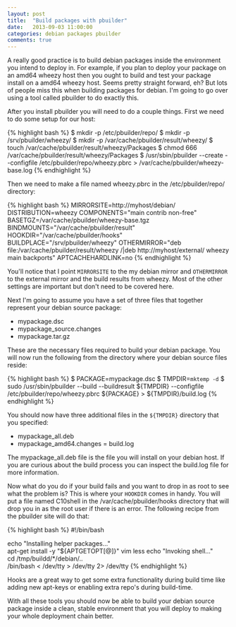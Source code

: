 ```yaml
---
layout: post
title:  "Build packages with pbuilder"
date:   2013-09-03 11:00:00
categories: debian packages pbuilder
comments: true
---
```


A really good practice is to build debian packages inside the environment you
intend to deploy in.  For example, if you plan to deploy your package on an
amd64 wheezy host then you ought to build and test your package install on a
amd64 wheezy host.  Seems pretty straight forward, eh?  But lots of people miss
this when building packages for debian.  I'm going to go over using a tool
called pbuilder to do exactly this.

After you install pbuilder you will need to do a couple things.
First we need to do some setup for our host:

{% highlight bash %}
$ mkdir -p /etc/pbuilder/repo/
$ mkdir -p /srv/pbuilder/wheezy/
$ mkdir -p /var/cache/pbuilder/result/wheezy/
$ touch /var/cache/pbuilder/result/wheezy/Packages
$ chmod 666 /var/cache/pbuilder/result/wheezy/Packages
$ /usr/sbin/pbuilder --create --configfile /etc/pbuilder/repo/wheezy.pbrc > /var/cache/pbuilder/wheezy-base.log
{% endhighlight %}

Then we need to make a file named wheezy.pbrc in the /etc/pbuilder/repo/ directory:

{% highlight bash %}
MIRRORSITE=http://myhost/debian/
DISTRIBUTION=wheezy
COMPONENTS="main contrib non-free"
BASETGZ=/var/cache/pbuilder/wheezy-base.tgz
BINDMOUNTS="/var/cache/pbuilder/result"
HOOKDIR="/var/cache/pbuilder/hooks"
BUILDPLACE="/srv/pbuilder/wheezy"
OTHERMIRROR="deb file:/var/cache/pbuilder/result/wheezy /|deb http://myhost/external/ wheezy main backports"
APTCACHEHARDLINK=no
{% endhighlight %}

You'll notice that I point <code>MIRRORSITE</code> to the my debian mirror and
<code>OTHERMIRROR</code> to the external mirror and the build results from
wheezy.  Most of the other settings are important but don't need to be covered
here.

Next I'm going to assume you have a set of three files that together represent
your debian source package:

- mypackage.dsc
- mypackage_source.changes
- mypackage.tar.gz

These are the necessary files required to build your debian package.  You will
now run the following from the directory where your debian source files reside:

{% highlight bash %}
$ PACKAGE=mypackage.dsc
$ TMPDIR=`mktemp -d`
$ sudo /usr/sbin/pbuilder --build --buildresult ${TMPDIR} --configfile /etc/pbuilder/repo/wheezy.pbrc ${PACKAGE} > ${TMPDIR}/build.log 
{% endhighlight %}

You should now have three additional files in the <code>${TMPDIR}</code> directory
that you specified:

- mypackage_all.deb
- mypackage_amd64.changes
= build.log

The mypackage_all.deb file is the file you will install on your debian host. If
you are curious about the build process you can inspect the build.log file for
more information.

Now what do you do if your build fails and you want to drop in as root to
see what the problem is?  This is where your <code>HOOKDIR</code> comes in
handy.  You will put a file named C10shell in the /var/cache/pbuilder/hooks
directory that will drop you in as the root user if there is an error.
The following recipe from the pbuilder site will do that:

{% highlight bash %}
#!/bin/bash

echo "Installing helper packages..."       
apt-get install -y "${APTGETOPT[@]}" vim less 
echo "Invoking shell..."       
cd /tmp/buildd/*/debian/..     
/bin/bash < /dev/tty > /dev/tty 2> /dev/tty 
{% endhighlight %}

Hooks are a great way to get some extra functionality during build time like
adding new apt-keys or enabling extra repo's during build-time.

With all these tools you should now be able to build your debian source package
inside a clean, stable environment that you will deploy to making your whole
deployment chain better.
